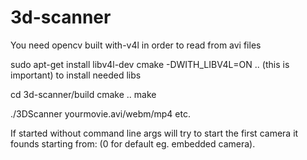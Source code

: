 # 3d-scanner
You need opencv built with-v4l in order to read from avi files 

sudo apt-get install libv4l-dev 
cmake -DWITH_LIBV4L=ON .. (this is important)
to install needed libs 

cd 3d-scanner/build
cmake ..
make

./3DScanner yourmovie.avi/webm/mp4 etc.

If started without command line args will try to start the first camera it founds starting from: (0 for default eg. embedded camera).

